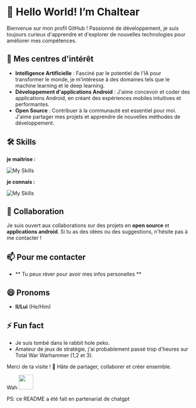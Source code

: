# 👋 Hello World! I’m Chaltear

Bienvenue sur mon profil GitHub ! Passionné de développement, je suis toujours curieux d'apprendre et d'explorer de nouvelles technologies pour améliorer mes compétences.

## 👀 Mes centres d'intérêt
- **Intelligence Artificielle** : Fasciné par le potentiel de l'IA pour transformer le monde, je m'intéresse à des domaines tels que le machine learning et le deep learning.
- **Développement d'applications Android** : J'aime concevoir et coder des applications Android, en créant des expériences mobiles intuitives et performantes.
- **Open Source** : Contribuer à la communauté est essentiel pour moi. J'aime partager mes projets et apprendre de nouvelles méthodes de développement.

## 🛠️ Skills
__je maitrise :__  

![My Skills](https://skillicons.dev/icons?i=java,androidstudio,c,css,flask,gradle,html,idea,java,mysql,php,py,vim,vscode,visualstudio&theme=dark&titles=true&perline=5)
   
**je connais :**  

![My Skills](https://skillicons.dev/icons?i=cs,dotnet,laravel,bootstrap,linux,ocaml,postman,react,symfony,unity,drupal&theme=dark&titles=true&perline=5)

## 💞️ Collaboration
Je suis ouvert aux collaborations sur des projets en **open source** et **applications android**. Si tu as des idées ou des suggestions, n'hésite pas à me contacter !

## 📫 Pour me contacter
- ** Tu peux réver pour avoir mes infos personelles **

## 😄 Pronoms
- **Il/Lui** (He/Him)

## ⚡ Fun fact
- Je suis tombé dans le rabbit hole peko. 
- Amateur de jeux de stratégie, j'ai probablement passé trop d'heures sur Total War Warhammer (1,2 et 3).

Merci de ta visite ! 🚀 Hâte de partager, collaborer et créer ensemble.

Wah <img src="https://github.com/user-attachments/assets/38ce54ea-278f-4a3c-b6f9-c27cf848c8a6" width="40" height="40">


PS: ce README a été fait en partenariat de chatgpt
